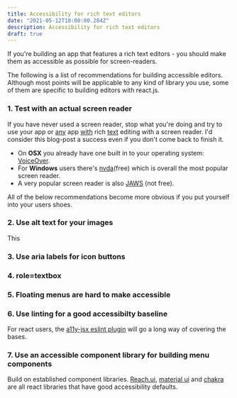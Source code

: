 ```yaml
---
title: Accessibility for rich text editors
date: "2021-05-12T18:00:00.284Z"
description: Accessibility for rich text editors
draft: true
---
```


If you're building an app that features a rich text editors - you should make them as accessible as possible for screen-readers.

The following is a list of recommendations for building accessible editors. Although most points will be applicable to any kind of library you use, some of them are specific to building editors with react.js.

### 1. Test with an actual screen reader

If you have never used a screen reader, stop what you're doing and try to use your app or [any](https://docs.google.com/) app [with](https://medium.com/) rich [text](https://www.notion.so/) editing with a screen reader. I'd consider this blog-post a success even if you don't come back to finish it.

- On __OSX__ you already have one built in to your operating system: [VoiceOver](https://support.apple.com/en-gb/guide/voiceover/welcome/mac).
- For __Windows__ users there's [nvda](https://github.com/nvaccess/nvda)(free) which is overall the most popular screen reader.
- A very popular screen reader is also [JAWS](https://www.freedomscientific.com/products/software/jaws/) (not free).

All of the below recommendations become more obvious if you put yourself into your users shoes.

### 2. Use alt text for your images

This 

### 3. Use aria labels for icon buttons

### 4. role=textbox

### 5. Floating menus are hard to make accessible

### 6. Use linting for a good accessibilty baseline

For react users, the [a11y-jsx eslint plugin](https://www.npmjs.com/package/eslint-plugin-jsx-a11y) will go a long way of covering the bases. 

### 7. Use an accessible component library for building menu components

Build on established component libraries. [Reach.ui](https://reach.tech/), [material ui](https://material-ui.com/) and [chakra](https://chakra-ui.com/) are all react libraries that have good accessibility defaults. 
